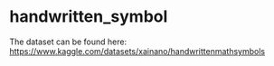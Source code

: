 # handwritten_symbol

The dataset can be found here: https://www.kaggle.com/datasets/xainano/handwrittenmathsymbols
